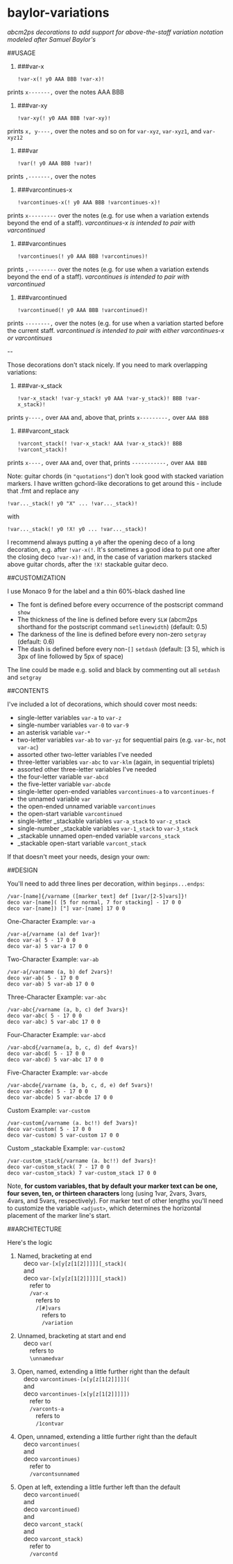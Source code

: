 # baylor-variations
*abcm2ps decorations to add support for above-the-staff variation notation modeled after Samuel Baylor's*


##USAGE

1. ###var-x
 
	```
	!var-x(! y0 AAA BBB !var-x)!
	```
 prints `x-------,` over the notes AAA BBB
 
1. ###var-xy
 
	```
	!var-xy(! y0 AAA BBB !var-xy)!
	```
 prints `x, y----,` over the notes and so on for `var-xyz`, `var-xyz1`, and `var-xyz12`
 
1. ###var
	```
	!var(! y0 AAA BBB !var)!
	```
 prints `,-------,` over the notes
 
1. ###varcontinues-x
	```
	!varcontinues-x(! y0 AAA BBB !varcontinues-x)!
	```
 prints `x---------` over the notes (e.g. for use when a variation extends beyond the end of a staff). *varcontinues-x is intended to pair with varcontinued*
 
1. ###varcontinues
	```
	!varcontinues(! y0 AAA BBB !varcontinues)!
	```
 prints `,---------` over the notes (e.g. for use when a variation extends beyond the end of a staff). *varcontinues is intended to pair with varcontinued*
 
1. ###varcontinued
	```
	!varcontinued(! y0 AAA BBB !varcontinued)!
	```
 prints `--------,` over the notes (e.g. for use when a variation started before the current staff. *varcontinued is intended to pair with either varcontinues-x or varcontinues*

--

Those decorations don't stack nicely. If you need to mark overlapping variations:

1. ###var-x\_stack

	```
	!var-x_stack! !var-y_stack! y0 AAA !var-y_stack)! BBB !var-x_stack)!
	```
  prints `y----,` over `AAA` and, above that, prints `x---------,` over `AAA BBB`
  
1. ###varcont\_stack
	```
	!varcont_stack(! !var-x_stack! AAA !var-x_stack)! BBB !varcont_stack)!
	```
 prints `x----,` over `AAA` and, over that, prints `-----------,` over `AAA BBB`

Note: guitar chords (in `"quotations"`) don't look good with stacked variation
markers. I have written gchord-like decorations to get around this - include
that .fmt and replace any

	!var..._stack(! y0 "X" ... !var..._stack)!
	
with

	!var..._stack(! y0 !X! y0 ... !var..._stack)!

I recommend always putting a `y0` after the opening deco of a long decoration,
e.g. after `!var-x(!`. It's sometimes a good idea to put one after the closing
deco `!var-x)!` and, in the case of variation markers stacked above guitar chords, after the `!X!` stackable guitar deco.


##CUSTOMIZATION

I use Monaco 9 for the label and a thin 60%-black dashed line

-	The font is defined before every occurrence of the postscript command `show`
-	The thickness of the line is defined before every `SLW` (abcm2ps shorthand for
	the postscript command `setlinewidth`) (default: 0.5)
-	The darkness of the line is defined before every non-zero `setgray` (default: 0.6)
-	The dash is defined before every non-`[]` `setdash` (default: [3 5], which is 3px
	of line followed by 5px of space)

The line could be made e.g. solid and black by commenting out all `setdash` and `setgray`



##CONTENTS

I've included a lot of decorations, which should cover most needs:

- single-letter variables `var-a` to `var-z`
- single-number variables `var-0` to `var-9`
- an asterisk variable `var-*`
- two-letter variables `var-ab` to `var-yz` for sequential pairs (e.g. `var-bc`, not `var-ac`)
- assorted other two-letter variables I've needed
- three-letter variables `var-abc` to `var-klm` (again, in sequential triplets)
- assorted other three-letter variables I've needed
- the four-letter variable `var-abcd`
- the five-letter variable `var-abcde`
- single-letter open-ended variables `varcontinues-a` to `varcontinues-f`
- the unnamed variable `var`
- the open-ended unnamed variable `varcontinues`
- the open-start variable `varcontinued`
- single-letter \_stackable variables `var-a_stack` to `var-z_stack`
- single-number \_stackable variables `var-1_stack` to `var-3_stack`
- \_stackable unnamed open-ended variable `varcons_stack`
- \_stackable open-start variable `varcont_stack`

If that doesn't meet your needs, design your own:

##DESIGN

You'll need to add three lines per decoration, within `beginps...endps`:

	/var-[name]{/varname ([marker text] def [1var/[2-5]vars]}!
	deco var-[name]( [5 for normal, 7 for stacking] - 17 0 0
	deco var-[name]) ["] var-[name] 17 0 0


One-Character Example: `var-a`

	/var-a{/varname (a) def 1var}!
	deco var-a( 5 - 17 0 0
	deco var-a) 5 var-a 17 0 0

Two-Character Example: `var-ab`

	/var-a{/varname (a, b) def 2vars}!
	deco var-ab( 5 - 17 0 0
	deco var-ab) 5 var-ab 17 0 0

Three-Character Example: `var-abc`

	/var-abc{/varname (a, b, c) def 3vars}!
	deco var-abc( 5 - 17 0 0
	deco var-abc) 5 var-abc 17 0 0

Four-Character Example: `var-abcd`

	/var-abcd{/varname(a, b, c, d) def 4vars}!
	deco var-abcd( 5 - 17 0 0
	deco var-abcd) 5 var-abc 17 0 0

Five-Character Example: `var-abcde`

	/var-abcde{/varname (a, b, c, d, e) def 5vars}!
	deco var-abcde( 5 - 17 0 0
	deco var-abcde) 5 var-abcde 17 0 0

Custom Example: `var-custom`

	/var-custom{/varname (a. bc!!) def 3vars}!
	deco var-custom( 5 - 17 0 0
	deco var-custom) 5 var-custom 17 0 0

Custom \_stackable Example: `var-custom2`

	/var-custom_stack{/varname (a. bc!!) def 3vars}!
	deco var-custom_stack( 7 - 17 0 0
	deco var-custom_stack) 7 var-custom_stack 17 0 0

Note, **for custom variables, that by default your marker text can be one, four
seven, ten, or thirteen characters** long (using 1var, 2vars, 3vars, 4vars, and
5vars, respectively). For marker text of other lengths you'll need to customize the
variable `<adjust>`, which determines the horizontal placement of the marker line's start.


##ARCHITECTURE

Here's the logic

1. Named, bracketing at end  
&emsp;deco `var-[x[y[z[1[2]]]]][_stack](`  
&emsp;and  
&emsp;deco `var-[x[y[z[1[2]]]]][_stack])`  
&emsp;&emsp;refer to  
&emsp;&emsp;`/var-x`  
&emsp;&emsp;&emsp;refers to  
&emsp;&emsp;&emsp;`/[#]vars`  
&emsp;&emsp;&emsp;&emsp;refers to  
&emsp;&emsp;&emsp;&emsp;`/variation`

1. Unnamed, bracketing at start and end  
&emsp;deco `var(`  
&emsp;&emsp;refers to  
&emsp;&emsp;`\unnamedvar`

1. Open, named, extending a little further right than the default  
&emsp;deco `varcontinues-[x[y[z[1[2]]]]](`  
&emsp;and  
&emsp;deco `varcontinues-[x[y[z[1[2]]]]])`  
&emsp;&emsp;refer to  
&emsp;&emsp;`/varconts-a`  
&emsp;&emsp;&emsp;refers to  
&emsp;&emsp;&emsp;`/1contvar`

1. Open, unnamed, extending a little further right than the default  
&emsp;deco `varcontinues(`  
&emsp;and  
&emsp;deco `varcontinues)`  
&emsp;&emsp;refer to  
&emsp;&emsp;`/varcontsunnamed`

1. Open at left, extending a little further left than the default  
&emsp;deco `varcontinued(`  
&emsp;and  
&emsp;deco `varcontinued)`  
&emsp;and  
&emsp;deco `varcont_stack(`  
&emsp;and  
&emsp;deco `varcont_stack)`  
&emsp;&emsp;refer to  
&emsp;&emsp;`/varcontd`